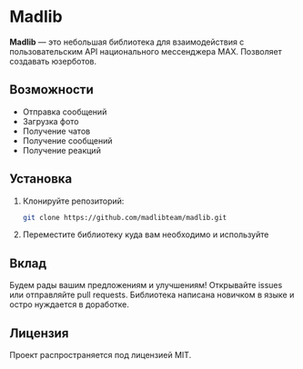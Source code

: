 # Madlib

**Madlib** — это небольшая библиотека для взаимодействия с пользовательским API национального мессенджера MAX. Позволяет создавать юзерботов.

## Возможности

- Отправка сообщений
- Загрузка фото
- Получение чатов
- Получение сообщений
- Получение реакций

## Установка

1. Клонируйте репозиторий:
    ```bash
    git clone https://github.com/madlibteam/madlib.git
    ```
2. Переместите библиотеку куда вам необходимо и используйте


## Вклад

Будем рады вашим предложениям и улучшениям! Открывайте issues или отправляйте pull requests. Библиотека написана новичком в языке и остро нуждается в доработке.

## Лицензия

Проект распространяется под лицензией MIT.

